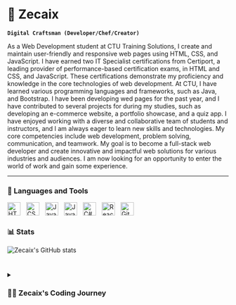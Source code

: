 # 🎨 Zecaix

**`Digital Craftsman (Developer/Chef/Creator)`**

As a Web Development student at CTU Training Solutions, I create and maintain user-friendly and responsive web pages using HTML, CSS, and JavaScript. I have earned two IT Specialist certifications from Certiport, a leading provider of performance-based certification exams, in HTML and CSS, and JavaScript. These certifications demonstrate my proficiency and knowledge in the core technologies of web development. At CTU, I have learned various programming languages and frameworks, such as Java, and Bootstrap. I have been developing wed pages for the past year, and I have contributed to several projects for during my studies, such as developing an e-commerce website, a portfolio showcase, and a quiz app. I have enjoyed working with a diverse and collaborative team of students and instructors, and I am always eager to learn new skills and technologies. My core competencies include web development, problem solving, communication, and teamwork. My goal is to become a full-stack web developer and create innovative and impactful web solutions for various industries and audiences. I am now looking for an opportunity to enter the world of work and gain some experience.


---

### 🧰 Languages and Tools

<img align="left" alt="HTML" width="30px" style="padding-right:10px;" src="https://cdn.jsdelivr.net/gh/devicons/devicon/icons/html5/html5-plain.svg" />
<img align="left" alt="CSS" width="30px" style="padding-right:10px;" src="https://cdn.jsdelivr.net/gh/devicons/devicon/icons/css3/css3-plain.svg" />
<img align="left" alt="JavaScript" width="30px" style="padding-right:10px;" src="https://cdn.jsdelivr.net/gh/devicons/devicon/icons/javascript/javascript-plain.svg" />
<img align="left" alt="Java" width="30px" style="padding-right:10px;" src="https://cdn.jsdelivr.net/gh/devicons/devicon/icons/java/java-original.svg"/>
<img align="left" alt="C#" width="30px" style="padding-right:10px;" src="https://cdn.jsdelivr.net/gh/devicons/devicon/icons/csharp/csharp-line.svg" />
<img align="left" alt="React" width="30px" style="padding-right:10px;" src="https://cdn.jsdelivr.net/gh/devicons/devicon/icons/react/react-original.svg" />
<img align="left" alt="GitHub" width="30px" style="padding-right:10px;" src="https://cdn.jsdelivr.net/gh/devicons/devicon/icons/github/github-original.svg" />
<br />

#


### 📊 Stats

![Zecaix's GitHub stats](https://github-readme-stats.vercel.app/api?username=zecaix&show_icons=true&theme=gruvbox)

<!-- ![GitHub Streak](https://streak-stats.demolab.com?user=zecaix&theme=gruvbox&border_radius=4.5) -->

#

<details>
 <summary><h3>👨‍💻 Zecaix's Coding Journey</h3></summary>
   I started my coding journey as a naive computer science student with a passion to learn everything I could about this programming world - code, unix, linux, theory. And all the while, teaching myself iOS development with a dream to build my own app, but that soon got overshadowed by my desire to excel in Java. A desire that landed me a full-stack software engineering job upon graduation. However, I had another desire I had been pursuing throughout this time - YouTube content creation. I eventually ended up quitting my software engineering job to pursue YouTube full-time, and that has been my focus ever since. But there's something that's always bothered me about my journey - abandoning my dream of building my own app to pursue the safe route, a job. Now I've already taken the leap away from that safety net into this uncomfortable, unexplored world that it being a creator. And it worked out, but again, it became comfortable. It's easier to create a video than go out on a ledge and build my own product. I do have to eat, at the end of the day, but I think it's time. It's time to get uncomfortable again. I have a burning desire to get back on the horse, and fulfill that dream younger me had of building my own app, my own product. And in order to do that, I'll be implmementing a few measures to streamline my YouTube content to focus more time on fulfilling that dream - a dream that I'll be ready to tackle in 2023 due to the measure I'm putting in place now until the end of 2022. Don't wait up, because I'm coming.

[website]: https://ziarikhotso.com

